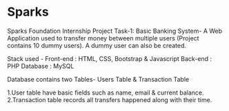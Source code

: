 # Sparks
Sparks Foundation Internship Project Task-1:
Basic Banking System-
A Web Application used to transfer money between multiple users (Project contains 10 dummy users). 
A dummy user can also be created.


Stack used - Front-end : HTML, CSS, Bootstrap & Javascript Back-end : PHP Database : MySQL



Database contains two Tables- Users Table & Transaction Table

1.User table have basic fields such as name, email & current balance.
2.Transaction table records all transfers happened along with their time.


